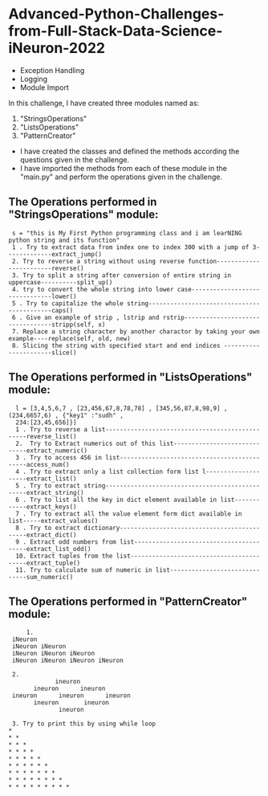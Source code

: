 # Advanced-Python-Challenges-from-Full-Stack-Data-Science-iNeuron-2022

- Exception Handling
- Logging
- Module Import

In this challenge, I have created three modules named as:
1. "StringsOperations" 
2. "ListsOperations"
3. "PatternCreator"

- I have created the classes and defined the methods according the questions given in the challenge. 
- I have imported the methods from each of these module in the "main.py" and perform the operations given in the challenge.

## The Operations performed in "StringsOperations" module:
     s = "this is My First Python programming class and i am learNING python string and its function"
     1 . Try to extract data from index one to index 300 with a jump of 3-------------extract_jump()
     2. Try to reverse a string without using reverse function------------------------reverse()
     3. Try to split a string after conversion of entire string in uppercase----------split_up()
     4. try to convert the whole string into lower case-------------------------------lower()
     5 . Try to capitalize the whole string-------------------------------------------caps()
     6 . Give an example of strip , lstrip and rstrip---------------------------------stripp(self, x)   
     7. Replace a string character by another charactor by taking your own example----replace(self, old, new)
     8. Slicing the string with specified start and end indices ----------------------slice()
     
 ## The Operations performed in "ListsOperations" module:
      l = [3,4,5,6,7 , [23,456,67,8,78,78] , [345,56,87,8,98,9] , (234,6657,6) , {"key1" :"sudh" ,
      234:[23,45,656]}]
      1 . Try to reverse a list------------------------------------------------reverse_list()
      2.  Try to Extract numerics out of this list-----------------------------extract_numeric()
      3 . Try to access 456 in list--------------------------------------------access_num()
      4 . Try to extract only a list collection form list l--------------------extract_list()
      5 . Try to extract string------------------------------------------------extract_string()
      6 . Try to list all the key in dict element available in list------------extract_keys()
      7 . Try to extract all the value element form dict available in list-----extract_values()
      8 . Try to extract dictionary--------------------------------------------extract_dict()
      9 . Extract odd numbers from list----------------------------------------extract_list_odd()
      10. Extract tuples from the list-----------------------------------------extract_tuple()
      11. Try to calculate sum of numeric in list------------------------------sum_numeric()
 
 ## The Operations performed in "PatternCreator" module:
         1.
     iNeuron
     iNeuron iNeuron
     iNeuron iNeuron iNeuron
     iNeuron iNeuron iNeuron iNeuron

     2.
                 ineuron
           ineuron      ineuron
     ineuron      ineuron      ineuron
           ineuron       ineuron
                  ineuron

     3. Try to print this by using while loop
    *
    * *
    * * *
    * * * *
    * * * * *
    * * * * * *
    * * * * * * *
    * * * * * * * *
    * * * * * * * * *
